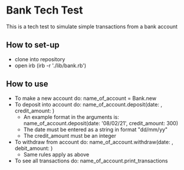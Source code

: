 # Bank Tech Test

This is a tech test to simulate simple transactions from a bank account

## How to set-up

* clone into repository
* open irb (irb -r './lib/bank.rb')

## How to use

* To make a new account do: name_of_account = Bank.new
* To deposit into account do: name_of_account.deposit(date: , credit_amount: )
  * An example format in the arguments is: name_of_account.deposit(date: '08/02/21', credit_amount: 300)
  * The date must be entered as a string in format "dd/mm/yy"
  * The credit_amount must be an integer
* To withdraw from account do: name_of_account.withdraw(date: , debit_amount: )
  * Same rules apply as above
* To see all transactions do: name_of_account.print_transactions



